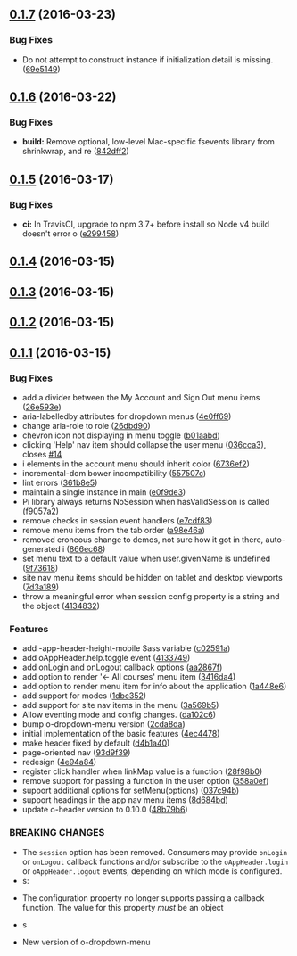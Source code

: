 <a name="0.1.7"></a>
## [0.1.7](https://github.com/Pearson-Higher-Ed/app-header/compare/v0.1.6...v0.1.7) (2016-03-23)


### Bug Fixes

* Do not attempt to construct instance if initialization detail is missing. ([69e5149](https://github.com/Pearson-Higher-Ed/app-header/commit/69e5149))



<a name="0.1.6"></a>
## [0.1.6](https://github.com/Pearson-Higher-Ed/app-header/compare/v0.1.5...v0.1.6) (2016-03-22)


### Bug Fixes

* **build:** Remove optional, low-level Mac-specific fsevents library from shrinkwrap, and re ([842dff2](https://github.com/Pearson-Higher-Ed/app-header/commit/842dff2))



<a name="0.1.5"></a>
## [0.1.5](https://github.com/Pearson-Higher-Ed/app-header/compare/v0.1.4...v0.1.5) (2016-03-17)


### Bug Fixes

* **ci:** In TravisCI, upgrade to npm 3.7+ before install so Node v4 build doesn't error o ([e299458](https://github.com/Pearson-Higher-Ed/app-header/commit/e299458))



<a name="0.1.4"></a>
## [0.1.4](https://github.com/Pearson-Higher-Ed/app-header/compare/v0.1.3...v0.1.4) (2016-03-15)




<a name="0.1.3"></a>
## [0.1.3](https://github.com/Pearson-Higher-Ed/app-header/compare/v0.1.2...v0.1.3) (2016-03-15)




<a name="0.1.2"></a>
## [0.1.2](https://github.com/Pearson-Higher-Ed/app-header/compare/v0.1.1...v0.1.2) (2016-03-15)




<a name="0.1.1"></a>
## [0.1.1](https://github.com/Pearson-Higher-Ed/app-header/compare/4ec4478...v0.1.1) (2016-03-15)


### Bug Fixes

* add a divider between the My Account and Sign Out menu items ([26e593e](https://github.com/Pearson-Higher-Ed/app-header/commit/26e593e))
* aria-labelledby attributes for dropdown menus ([4e0ff69](https://github.com/Pearson-Higher-Ed/app-header/commit/4e0ff69))
* change aria-role to role ([26dbd90](https://github.com/Pearson-Higher-Ed/app-header/commit/26dbd90))
* chevron icon not displaying in menu toggle ([b01aabd](https://github.com/Pearson-Higher-Ed/app-header/commit/b01aabd))
* clicking 'Help' nav item should collapse the user menu ([036cca3](https://github.com/Pearson-Higher-Ed/app-header/commit/036cca3)), closes [#14](https://github.com/Pearson-Higher-Ed/app-header/issues/14)
* i elements in the account menu should inherit color ([6736ef2](https://github.com/Pearson-Higher-Ed/app-header/commit/6736ef2))
* incremental-dom bower incompatibility ([557507c](https://github.com/Pearson-Higher-Ed/app-header/commit/557507c))
* lint errors ([361b8e5](https://github.com/Pearson-Higher-Ed/app-header/commit/361b8e5))
* maintain a single instance in main ([e0f9de3](https://github.com/Pearson-Higher-Ed/app-header/commit/e0f9de3))
* Pi library always returns NoSession when hasValidSession is called ([f9057a2](https://github.com/Pearson-Higher-Ed/app-header/commit/f9057a2))
* remove checks in session event handlers ([e7cdf83](https://github.com/Pearson-Higher-Ed/app-header/commit/e7cdf83))
* remove menu items from the tab order ([a98e46a](https://github.com/Pearson-Higher-Ed/app-header/commit/a98e46a))
* removed eroneous change to demos, not sure how it got in there, auto-generated i ([866ec68](https://github.com/Pearson-Higher-Ed/app-header/commit/866ec68))
* set menu text to a default value when user.givenName is undefined ([9f73618](https://github.com/Pearson-Higher-Ed/app-header/commit/9f73618))
* site nav menu items should be hidden on tablet and desktop viewports ([7d3a189](https://github.com/Pearson-Higher-Ed/app-header/commit/7d3a189))
* throw a meaningful error when session config property is a string and the object ([4134832](https://github.com/Pearson-Higher-Ed/app-header/commit/4134832))

### Features

* add -app-header-height-mobile Sass variable ([c02591a](https://github.com/Pearson-Higher-Ed/app-header/commit/c02591a))
* add oAppHeader.help.toggle event ([4133749](https://github.com/Pearson-Higher-Ed/app-header/commit/4133749))
* add onLogin and onLogout callback options ([aa2867f](https://github.com/Pearson-Higher-Ed/app-header/commit/aa2867f))
* add option to render '← All courses' menu item ([3416da4](https://github.com/Pearson-Higher-Ed/app-header/commit/3416da4))
* add option to render menu item for info about the application ([1a448e6](https://github.com/Pearson-Higher-Ed/app-header/commit/1a448e6))
* add support for modes ([1dbc352](https://github.com/Pearson-Higher-Ed/app-header/commit/1dbc352))
* add support for site nav items in the menu ([3a569b5](https://github.com/Pearson-Higher-Ed/app-header/commit/3a569b5))
* Allow eventing mode and config changes. ([da102c6](https://github.com/Pearson-Higher-Ed/app-header/commit/da102c6))
* bump o-dropdown-menu version ([2cda8da](https://github.com/Pearson-Higher-Ed/app-header/commit/2cda8da))
* initial implementation of the basic features ([4ec4478](https://github.com/Pearson-Higher-Ed/app-header/commit/4ec4478))
* make header fixed by default ([d4b1a40](https://github.com/Pearson-Higher-Ed/app-header/commit/d4b1a40))
* page-oriented nav ([93d9f39](https://github.com/Pearson-Higher-Ed/app-header/commit/93d9f39))
* redesign ([4e94a84](https://github.com/Pearson-Higher-Ed/app-header/commit/4e94a84))
* register click handler when linkMap value is a function ([28f98b0](https://github.com/Pearson-Higher-Ed/app-header/commit/28f98b0))
* remove support for passing a function in the user option ([358a0ef](https://github.com/Pearson-Higher-Ed/app-header/commit/358a0ef))
* support additional options for setMenu(options) ([037c94b](https://github.com/Pearson-Higher-Ed/app-header/commit/037c94b))
* support headings in the app nav menu items ([8d684bd](https://github.com/Pearson-Higher-Ed/app-header/commit/8d684bd))
* update o-header version to 0.10.0 ([48b79b6](https://github.com/Pearson-Higher-Ed/app-header/commit/48b79b6))


### BREAKING CHANGES

* The `session` option has been removed. Consumers may
provide `onLogin` or `onLogout` callback functions and/or subscribe to the
`oAppHeader.login` or `oAppHeader.logout` events, depending on which
mode is configured.
* s:

- The  configuration property no longer supports passing a callback function. The value for this property *must* be an object
* s

- New version of o-dropdown-menu



